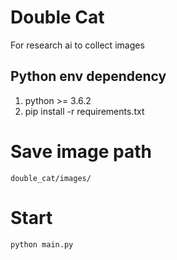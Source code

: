 # Double Cat
For research ai to collect images

## Python env dependency
1. python >= 3.6.2
1. pip install -r requirements.txt

# Save image path
```
double_cat/images/
```

# Start
```
python main.py
```